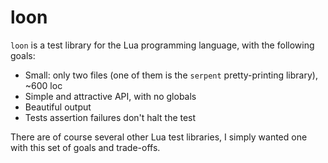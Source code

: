 # loon

`loon` is a test library for the Lua programming language, with the following goals:

- Small: only two files (one of them is the `serpent` pretty-printing library), ~600 loc
- Simple and attractive API, with no globals
- Beautiful output
- Tests assertion failures don't halt the test

There are of course several other Lua test libraries, I simply wanted one with this
set of goals and trade-offs.
